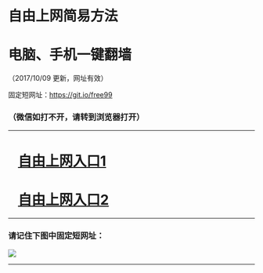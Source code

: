 ﻿# 自由上网简易方法

# 电脑、手机一键翻墙

（2017/10/09 更新，网址有效）

固定短网址：https://git.io/free99

### （微信如打不开，请转到浏览器打开）


***





# &nbsp;&nbsp; <a href="http://ft2765929870.fwq-tz-1001.info/fwqtz01.html?t=100900129451 " target="_blank">自由上网入口1</a>
# &nbsp;&nbsp; <a href="http://ft16889284.fwq-tz-1002.info/fwqtz02.html?t=100900124808 " target="_blank">自由上网入口2</a>
***

### 请记住下图中固定短网址：

<img src="https://s3-us-west-2.amazonaws.com/fwq-1001/yjfq-20170905okok.png" /> 


***

